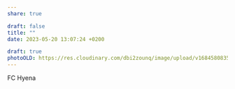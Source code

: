 ```yaml
---
share: true

draft: false
title: ""
date: 2023-05-20 13:07:24 +0200

draft: true
photoOLD: https://res.cloudinary.com/dbi2zounq/image/upload/v1684580835/mluqdrj0gu1b9oyjsi8p.jpg
---
```


FC Hyena
